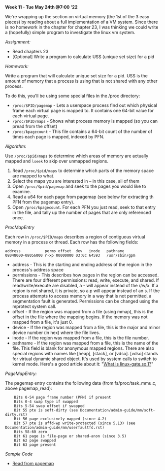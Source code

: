 **Week 11 - Tue May 24th @7:00 '22**

We're wrapping up the section on virtual memory (the 1st of the 3 easy pieces) by reading about a full implementation of a VM system.  Since there is no homework in the chapter for chapter 23, I was thinking we could write a (hopefully) simple program to investigate the linux vm system.

*Assignment:*

- Read chapters 23
- [Optional] Write a program to calculate USS (unique set size) for a pid

*Homework:*

Write a program that will calculate unique set size for a pid. USS is the amount of memory that a process is using that is not shared with any other process.

To do this, you'll be using some special files in the /proc directory:

- `/proc/$PID/pagemap` - Lets a userspace process find out which physical frame each virtual page is mapped to. It contains one 64-bit value for each virtual page.
- `/proc/$PID/maps` - Shows what process memory is mapped (so you can pread from the offset)
- `/proc/kpagecount` - This file contains a 64-bit count of the number of times each page is mapped, indexed by PFN.

*Algorithm:*

Use `/proc/$pid/maps` to determine which areas of memory are actually mapped and `lseek` to skip over unmapped regions.

1. Read `/proc/$pid/maps` to determine which parts of the memory space are mapped to what.
2. Select the maps you are interested in – in this case, all of them
3. Open `/proc/$pid/pagemap` and seek to the pages you would like to examine.
4. Read a u64 for each page from pagemap (see below for extracting th PFN from the pagemap entry).
5. Open `/proc/kpagecount`. For each PFN you just read, seek to that entry in the file, and tally up the number of pages that are only referenced once.

*ProcMapEntry*

Each row in `/proc/$PID/maps` describes a region of contiguous virtual memory in a process or thread. Each row has the following fields:

    address           perms offset  dev   inode   pathname
    08048000-08056000 r-xp 00000000 03:0c 64593   /usr/sbin/gpm

- address - This is the starting and ending address of the region in the process's address space
- permissions - This describes how pages in the region can be accessed. There are four different permissions: read, write, execute, and shared. If read/write/execute are disabled, a - will appear instead of the r/w/x. If a region is not shared, it is private, so a p will appear instead of an s. If the process attempts to access memory in a way that is not permitted, a segmentation fault is generated. Permissions can be changed using the mprotect system call.
- offset - If the region was mapped from a file (using mmap), this is the offset in the file where the mapping begins. If the memory was not mapped from a file, it's just 0.
- device - If the region was mapped from a file, this is the major and minor device number (in hex) where the file lives.
- inode - If the region was mapped from a file, this is the file number.
- pathname - If the region was mapped from a file, this is the name of the file. This field is blank for anonymous mapped regions. There are also special regions with names like [heap], [stack], or [vdso]. [vdso] stands for virtual dynamic shared object. It's used by system calls to switch to kernel mode. Here's a good article about it: "[What is linux-gate.so.1?](https://web.archive.org/web/20161122032625/http://www.trilithium.com/johan/2005/08/linux-gate/)"


*PageMapEntry:*

The pagemap entry contains the following data (from fs/proc/task_mmu.c, above pagemap_read):

        Bits 0-54 page frame number (PFN) if present
        Bits 0-4 swap type if swapped
        Bits 5-54 swap offset if swapped
        Bit 55 pte is soft-dirty (see Documentation/admin-guide/mm/soft-dirty.rst)
        Bit 56 page exclusively mapped (since 4.2)
        Bit 57 pte is uffd-wp write-protected (since 5.13) (see Documentation/admin-guide/mm/userfaultfd.rst)
        Bits 58-60 zero
        Bit 61 page is file-page or shared-anon (since 3.5)
        Bit 62 page swapped
        Bit 63 page present

*Sample Code*

- [Read from pagemap](https://github.com/cirosantilli/linux-kernel-module-cheat/blob/25f9913e0c1c5b4a3d350ad14d1de9ac06bfd4be/kernel_module/user/common.h)
